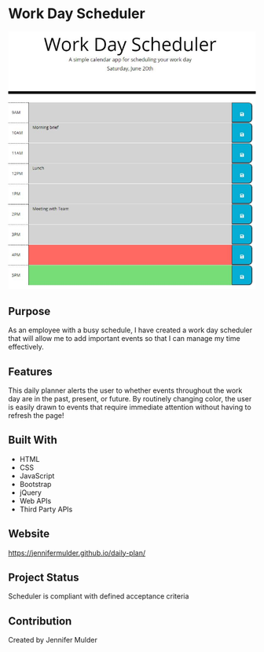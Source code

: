 # Work Day Scheduler

![](assets/images/schedule.jpg)

## Purpose
As an employee with a busy schedule, I have created a work day scheduler that will allow me to add important events so that I can manage my time effectively. 

## Features
This daily planner alerts the user to whether events throughout the work day are in the past, present, or future. By routinely changing color, the user is easily drawn to events that require immediate attention without having to refresh the page!

## Built With
* HTML
* CSS
* JavaScript
* Bootstrap
* jQuery
* Web APIs
* Third Party APIs

## Website
https://jennifermulder.github.io/daily-plan/

## Project Status
Scheduler is compliant with defined acceptance criteria

## Contribution
Created by Jennifer Mulder
